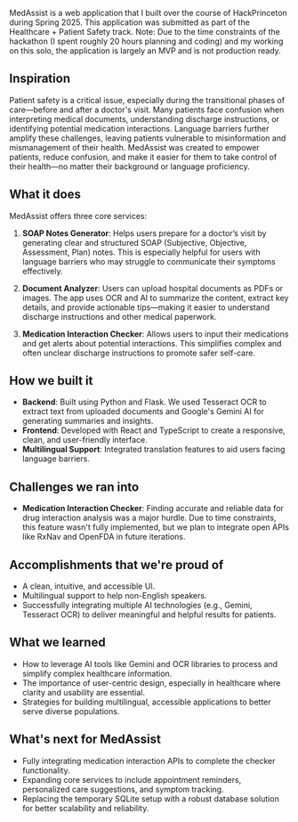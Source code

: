 MedAssist is a web application that I built over the course of HackPrinceton during Spring 2025.
This application was submitted as part of the Healthcare + Patient Safety track.
Note: Due to the time constraints of the hackathon (I spent roughly 20 hours planning and coding) and my working on this solo, the application is largely an MVP and is not production ready.

## Inspiration

Patient safety is a critical issue, especially during the transitional phases of care—before and after a doctor's visit. Many patients face confusion when interpreting medical documents, understanding discharge instructions, or identifying potential medication interactions. Language barriers further amplify these challenges, leaving patients vulnerable to misinformation and mismanagement of their health. MedAssist was created to empower patients, reduce confusion, and make it easier for them to take control of their health—no matter their background or language proficiency.

## What it does

MedAssist offers three core services:

1. **SOAP Notes Generator**: Helps users prepare for a doctor’s visit by generating clear and structured SOAP (Subjective, Objective, Assessment, Plan) notes. This is especially helpful for users with language barriers who may struggle to communicate their symptoms effectively.

2. **Document Analyzer**: Users can upload hospital documents as PDFs or images. The app uses OCR and AI to summarize the content, extract key details, and provide actionable tips—making it easier to understand discharge instructions and other medical paperwork.

3. **Medication Interaction Checker**: Allows users to input their medications and get alerts about potential interactions. This simplifies complex and often unclear discharge instructions to promote safer self-care.

## How we built it

- **Backend**: Built using Python and Flask. We used Tesseract OCR to extract text from uploaded documents and Google's Gemini AI for generating summaries and insights.
- **Frontend**: Developed with React and TypeScript to create a responsive, clean, and user-friendly interface.
- **Multilingual Support**: Integrated translation features to aid users facing language barriers.

## Challenges we ran into

- **Medication Interaction Checker**: Finding accurate and reliable data for drug interaction analysis was a major hurdle. Due to time constraints, this feature wasn't fully implemented, but we plan to integrate open APIs like RxNav and OpenFDA in future iterations.

## Accomplishments that we're proud of

- A clean, intuitive, and accessible UI.
- Multilingual support to help non-English speakers.
- Successfully integrating multiple AI technologies (e.g., Gemini, Tesseract OCR) to deliver meaningful and helpful results for patients.

## What we learned

- How to leverage AI tools like Gemini and OCR libraries to process and simplify complex healthcare information.
- The importance of user-centric design, especially in healthcare where clarity and usability are essential.
- Strategies for building multilingual, accessible applications to better serve diverse populations.

## What's next for MedAssist

- Fully integrating medication interaction APIs to complete the checker functionality.
- Expanding core services to include appointment reminders, personalized care suggestions, and symptom tracking.
- Replacing the temporary SQLite setup with a robust database solution for better scalability and reliability.